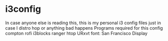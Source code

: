 # i3config
In case anyone else is reading this, this is my personal i3 config files just in case I distro hop or anything bad happens
Programs required for this config
compton
rofi
i3blocks
ranger
htop
URxvt
font: San Francisco Display
